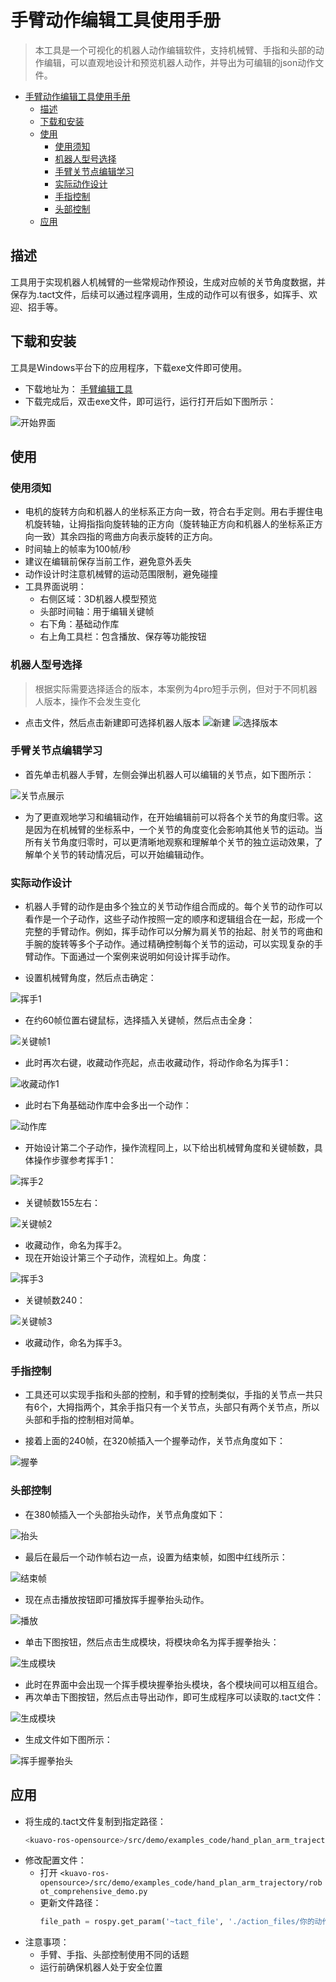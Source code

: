 # 手臂动作编辑工具使用手册

> 本工具是一个可视化的机器人动作编辑软件，支持机械臂、手指和头部的动作编辑，可以直观地设计和预览机器人动作，并导出为可编辑的json动作文件。

- [手臂动作编辑工具使用手册](#手臂动作编辑工具使用手册)
  - [描述](#描述)
  - [下载和安装](#下载和安装)
  - [使用](#使用)
    - [使用须知](#使用须知)
    - [机器人型号选择](#机器人型号选择)
    - [手臂关节点编辑学习](#手臂关节点编辑学习)
    - [实际动作设计](#实际动作设计)
    - [手指控制](#手指控制)
    - [头部控制](#头部控制)
  - [应用](#应用)

## 描述
工具用于实现机器人机械臂的一些常规动作预设，生成对应帧的关节角度数据，并保存为.tact文件，后续可以通过程序调用，生成的动作可以有很多，如挥手、欢迎、招手等。

## 下载和安装
工具是Windows平台下的应用程序，下载exe文件即可使用。
- 下载地址为： [手臂编辑工具](https://kuavo.lejurobot.com/kuavo-desktop-beta/Kuavo-0.0.3-212-gfbe0f42-win.exe)
- 下载完成后，双击exe文件，即可运行，运行打开后如下图所示：

![开始界面](images/开始界面.png)

## 使用
### 使用须知
- 电机的旋转方向和机器人的坐标系正方向一致，符合右手定则。用右手握住电机旋转轴，让拇指指向旋转轴的正方向（旋转轴正方向和机器人的坐标系正方向一致）其余四指的弯曲方向表示旋转的正方向。
- 时间轴上的帧率为100帧/秒
- 建议在编辑前保存当前工作，避免意外丢失
- 动作设计时注意机械臂的运动范围限制，避免碰撞
- 工具界面说明：
  - 右侧区域：3D机器人模型预览
  - 头部时间轴：用于编辑关键帧
  - 右下角：基础动作库
  - 右上角工具栏：包含播放、保存等功能按钮
### 机器人型号选择
> 根据实际需要选择适合的版本，本案例为4pro短手示例，但对于不同机器人版本，操作不会发生变化
- 点击文件，然后点击新建即可选择机器人版本
![新建](images/新建.jpeg)
![选择版本](images/选择版本.jpeg)
### 手臂关节点编辑学习

- 首先单击机器人手臂，左侧会弹出机器人可以编辑的关节点，如下图所示：

![关节点展示](images/关节点展示.png)

- 为了更直观地学习和编辑动作，在开始编辑前可以将各个关节的角度归零。这是因为在机械臂的坐标系中，一个关节的角度变化会影响其他关节的运动。当所有关节角度归零时，可以更清晰地观察和理解单个关节的独立运动效果，了解单个关节的转动情况后，可以开始编辑动作。

### 实际动作设计
- 机器人手臂的动作是由多个独立的关节动作组合而成的。每个关节的动作可以看作是一个子动作，这些子动作按照一定的顺序和逻辑组合在一起，形成一个完整的手臂动作。例如，挥手动作可以分解为肩关节的抬起、肘关节的弯曲和手腕的旋转等多个子动作。通过精确控制每个关节的运动，可以实现复杂的手臂动作。下面通过一个案例来说明如何设计挥手动作。

- 设置机械臂角度，然后点击确定：

![挥手1](images/挥手1.png)

- 在约60帧位置右键鼠标，选择插入关键帧，然后点击全身：

![关键帧1](images/关键帧1.png)

- 此时再次右键，收藏动作亮起，点击收藏动作，将动作命名为挥手1：

![收藏动作1](images/收藏动作1.png)

- 此时右下角基础动作库中会多出一个动作：

![动作库](images/动作库.png)

- 开始设计第二个子动作，操作流程同上，以下给出机械臂角度和关键帧数，具体操作步骤参考挥手1：

![挥手2](images/挥手2.png)

- 关键帧数155左右：

![关键帧2](images/关键帧2.png)

- 收藏动作，命名为挥手2。  
- 现在开始设计第三个子动作，流程如上。角度：

![挥手3](images/挥手3.png)

- 关键帧数240：

![关键帧3](images/关键帧3.png)

- 收藏动作，命名为挥手3。

### 手指控制
- 工具还可以实现手指和头部的控制，和手臂的控制类似，手指的关节点一共只有6个，大拇指两个，其余手指只有一个关节点，头部只有两个关节点，所以头部和手指的控制相对简单。

- 接着上面的240帧，在320帧插入一个握拳动作，关节点角度如下：

![握拳](images/握拳.png)

### 头部控制

- 在380帧插入一个头部抬头动作，关节点角度如下：

![抬头](images/抬头.png)

- 最后在最后一个动作帧右边一点，设置为结束帧，如图中红线所示：

![结束帧](images/结束帧.jpg)

- 现在点击播放按钮即可播放挥手握拳抬头动作。

![播放](images/播放.png)

- 单击下图按钮，然后点击生成模块，将模块命名为挥手握拳抬头：

![生成模块](images/生成模块.png)

- 此时在界面中会出现一个挥手模块握拳抬头模块，各个模块间可以相互组合。
- 再次单击下图按钮，然后点击导出动作，即可生成程序可以读取的.tact文件：

![生成模块](images/生成模块.png)

- 生成文件如下图所示：

![挥手握拳抬头](images/挥手握拳抬头.jpg)

## 应用
- 将生成的.tact文件复制到指定路径：
  ```bash
  <kuavo-ros-opensource>/src/demo/examples_code/hand_plan_arm_trajectory/action_files
  ```
- 修改配置文件：
  - 打开 `<kuavo-ros-opensource>/src/demo/examples_code/hand_plan_arm_trajectory/robot_comprehensive_demo.py`
  - 更新文件路径：
    ```python
    file_path = rospy.get_param('~tact_file', './action_files/你的动作文件名.tact')
    ```
- 注意事项：
  - 手臂、手指、头部控制使用不同的话题
  - 运行前确保机器人处于安全位置